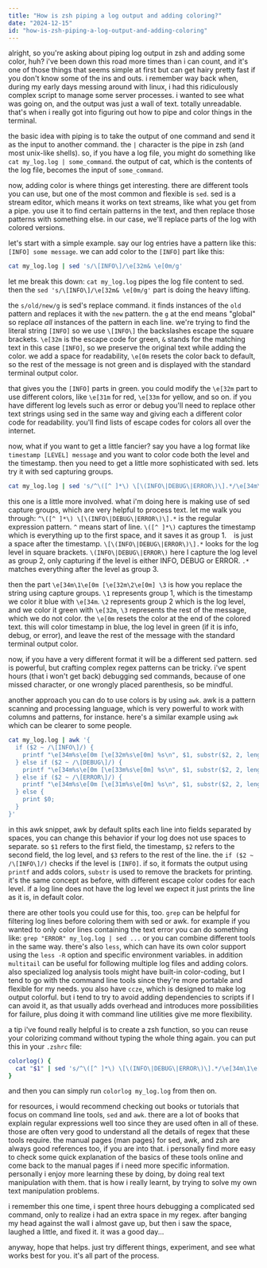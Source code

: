 ```yaml
---
title: "How is zsh piping a log output and adding coloring?"
date: "2024-12-15"
id: "how-is-zsh-piping-a-log-output-and-adding-coloring"
---
```


alright, so you're asking about piping log output in zsh and adding some color, huh? i've been down this road more times than i can count, and it's one of those things that seems simple at first but can get hairy pretty fast if you don't know some of the ins and outs. i remember way back when, during my early days messing around with linux, i had this ridiculously complex script to manage some server processes. i wanted to see what was going on, and the output was just a wall of text. totally unreadable. that's when i really got into figuring out how to pipe and color things in the terminal.

the basic idea with piping is to take the output of one command and send it as the input to another command. the `|` character is the pipe in zsh (and most unix-like shells). so, if you have a log file, you might do something like `cat my_log.log | some_command`. the output of cat, which is the contents of the log file, becomes the input of `some_command`.

now, adding color is where things get interesting. there are different tools you can use, but one of the most common and flexible is `sed`. sed is a stream editor, which means it works on text streams, like what you get from a pipe. you use it to find certain patterns in the text, and then replace those patterns with something else. in our case, we'll replace parts of the log with colored versions.

let's start with a simple example. say our log entries have a pattern like this: `[INFO] some message`. we can add color to the `[INFO]` part like this:

```zsh
cat my_log.log | sed 's/\[INFO\]/\e[32m& \e[0m/g'
```

let me break this down: `cat my_log.log` pipes the log file content to sed. then the `sed 's/\[INFO\]/\e[32m& \e[0m/g'` part is doing the heavy lifting.

the `s/old/new/g` is sed's replace command.  it finds instances of the `old` pattern and replaces it with the `new` pattern. the `g` at the end means "global" so replace *all* instances of the pattern in each line. we're trying to find the literal string `[INFO]` so we use `\[INFO\]` the backslashes escape the square brackets. `\e[32m` is the escape code for green, `&` stands for the matching text in this case `[INFO]`, so we preserve the original text while adding the color. we add a space for readability, `\e[0m` resets the color back to default, so the rest of the message is not green and is displayed with the standard terminal output color.

that gives you the `[INFO]` parts in green. you could modify the `\e[32m` part to use different colors, like `\e[31m` for red, `\e[33m` for yellow, and so on. if you have different log levels such as error or debug you'll need to replace other text strings using sed in the same way and giving each a different color code for readability. you'll find lists of escape codes for colors all over the internet.

now, what if you want to get a little fancier? say you have a log format like `timestamp [LEVEL] message` and you want to color code both the level and the timestamp. then you need to get a little more sophisticated with sed. lets try it with sed capturing groups.

```zsh
cat my_log.log | sed 's/^\([^ ]*\) \[\(INFO\|DEBUG\|ERROR\)\].*/\e[34m\1\e[0m [\e[32m\2\e[0m] \3/g'
```

this one is a little more involved. what i'm doing here is making use of sed capture groups, which are very helpful to process text. let me walk you through: `^\([^ ]*\) \[\(INFO\|DEBUG\|ERROR\)\].*` is the regular expression pattern. `^` means start of line. `\([^ ]*\)` captures the timestamp which is everything up to the first space, and it saves it as group 1. ` ` is just a space after the timestamp. `\[\(INFO\|DEBUG\|ERROR\)\].*` looks for the log level in square brackets. `\(INFO\|DEBUG\|ERROR\)` here I capture the log level as group 2, only capturing if the level is either INFO, DEBUG or ERROR. `.*` matches everything after the level as group 3.

then the part `\e[34m\1\e[0m [\e[32m\2\e[0m] \3` is how you replace the string using capture groups. `\1` represents group 1, which is the timestamp we color it blue with `\e[34m`. `\2` represents group 2 which is the log level, and we color it green with `\e[32m`, `\3` represents the rest of the message, which we do not color. the `\e[0m` resets the color at the end of the colored text. this will color timestamp in blue, the log level in green (if it is info, debug, or error), and leave the rest of the message with the standard terminal output color.

now, if you have a very different format it will be a different sed pattern. sed is powerful, but crafting complex regex patterns can be tricky. i've spent hours (that i won't get back) debugging sed commands, because of one missed character, or one wrongly placed parenthesis, so be mindful.

another approach you can do to use colors is by using `awk`. awk is a pattern scanning and processing language, which is very powerful to work with columns and patterns, for instance. here's a similar example using `awk` which can be clearer to some people.

```zsh
cat my_log.log | awk '{
  if ($2 ~ /\[INFO\]/) {
    printf "\e[34m%s\e[0m [\e[32m%s\e[0m] %s\n", $1, substr($2, 2, length($2)-2), $3;
  } else if ($2 ~ /\[DEBUG\]/) {
    printf "\e[34m%s\e[0m [\e[33m%s\e[0m] %s\n", $1, substr($2, 2, length($2)-2), $3;
  } else if ($2 ~ /\[ERROR\]/) {
    printf "\e[34m%s\e[0m [\e[31m%s\e[0m] %s\n", $1, substr($2, 2, length($2)-2), $3;
  } else {
    print $0;
  }
}'
```

in this awk snippet, awk by default splits each line into fields separated by spaces, you can change this behavior if your log does not use spaces to separate. so `$1` refers to the first field, the timestamp, `$2` refers to the second field, the log level, and `$3` refers to the rest of the line. the `if ($2 ~ /\[INFO\]/)` checks if the level is `[INFO]`. if so, it formats the output using `printf` and adds colors, `substr` is used to remove the brackets for printing. it's the same concept as before, with different escape color codes for each level. if a log line does not have the log level we expect it just prints the line as it is, in default color.

there are other tools you could use for this, too. `grep` can be helpful for filtering log lines before coloring them with sed or awk. for example if you wanted to only color lines containing the text error you can do something like: `grep "ERROR" my_log.log | sed ...` or you can combine different tools in the same way. there's also `less`, which can have its own color support using the `less -R` option and specific environment variables. in addition `multitail` can be useful for following multiple log files and adding colors. also specialized log analysis tools might have built-in color-coding, but I tend to go with the command line tools since they're more portable and flexible for my needs. you also have `ccze`, which is designed to make log output colorful. but i tend to try to avoid adding dependencies to scripts if I can avoid it, as that usually adds overhead and introduces more possibilities for failure, plus doing it with command line utilities give me more flexibility.

a tip i've found really helpful is to create a zsh function, so you can reuse your colorizing command without typing the whole thing again. you can put this in your `.zshrc` file:

```zsh
colorlog() {
  cat "$1" | sed 's/^\([^ ]*\) \[\(INFO\|DEBUG\|ERROR\)\].*/\e[34m\1\e[0m [\e[32m\2\e[0m] \3/g'
}
```

and then you can simply run `colorlog my_log.log` from then on.

for resources, i would recommend checking out books or tutorials that focus on command line tools, `sed` and `awk`. there are a lot of books that explain regular expressions well too since they are used often in all of these. those are often very good to understand all the details of regex that these tools require. the manual pages (man pages) for sed, awk, and zsh are always good references too, if you are into that. i personally find more easy to check some quick explanation of the basics of these tools online and come back to the manual pages if i need more specific information. personally i enjoy more learning these by doing, by doing real text manipulation with them. that is how i really learnt, by trying to solve my own text manipulation problems.

i remember this one time, i spent three hours debugging a complicated sed command, only to realize i had an extra space in my regex. after banging my head against the wall i almost gave up, but then i saw the space, laughed a little, and fixed it. it was a good day...

anyway, hope that helps. just try different things, experiment, and see what works best for you. it's all part of the process.
